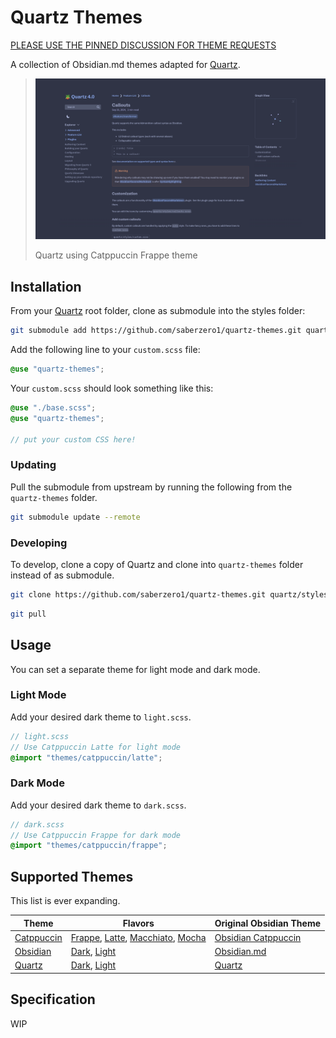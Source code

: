 # Quartz Themes

[PLEASE USE THE PINNED DISCUSSION FOR THEME REQUESTS](https://github.com/saberzero1/quartz-themes/discussions/6)

A collection of Obsidian.md themes adapted for [Quartz](https://github.com/jackyzha0/quartz).

> ![Quartz using Catppuccin Frappe](preview-catppuccin-frappe.png)
>
> Quartz using Catppuccin Frappe theme

## Installation

From your [Quartz](https://github.com/jackyzha0/quartz) root folder, clone as submodule into the styles folder:

```sh
git submodule add https://github.com/saberzero1/quartz-themes.git quartz/styles/quartz-themes
```

Add the following line to your `custom.scss` file:

```scss
@use "quartz-themes";
```

Your `custom.scss` should look something like this:

```scss
@use "./base.scss";
@use "quartz-themes";

// put your custom CSS here!
```

### Updating

Pull the submodule from upstream by running the following from the `quartz-themes` folder.

```sh
git submodule update --remote
```

### Developing

To develop, clone a copy of Quartz and clone into `quartz-themes` folder instead of as submodule.

```sh
git clone https://github.com/saberzero1/quartz-themes.git quartz/styles/quartz-themes
```

```sh
git pull
```

## Usage

You can set a separate theme for light mode and dark mode.

### Light Mode

Add your desired dark theme to `light.scss`.

```scss
// light.scss
// Use Catppuccin Latte for light mode
@import "themes/catppuccin/latte";
```

### Dark Mode

Add your desired dark theme to `dark.scss`.

```scss
// dark.scss
// Use Catppuccin Frappe for dark mode
@import "themes/catppuccin/frappe";
```

## Supported Themes

This list is ever expanding.

| Theme                                     | Flavors                                                                                                                                                                                  | Original Obsidian Theme                                       |
| ----------------------------------------- | ---------------------------------------------------------------------------------------------------------------------------------------------------------------------------------------- | ------------------------------------------------------------- |
| [Catppuccin](themes/catppuccin/README.md) | [Frappe](themes/catppuccin/frappe/README.md), [Latte](themes/catppuccin/latte/README.md), [Macchiato](themes/catppuccin/macchiato/README.md), [Mocha](themes/catppuccin/mocha/README.md) | [Obsidian Catppuccin](https://github.com/catppuccin/obsidian) |
| [Obsidian](themes/obsidian/README.md)     | [Dark](themes/obsidian/README.md#dark-1), [Light](themes/obsidian/README.md#light-1)                                                                                                     | [Obsidian.md](https://obsidian.md/)                           |
| [Quartz](themes/quartz/README.md)         | [Dark](themes/quartz/README.md#dark-1), [Light](themes/quartz/README.md#light-1)                                                                                                         | [Quartz](https://github.com/jackyzha0/quartz)                 |

## Specification

WIP
